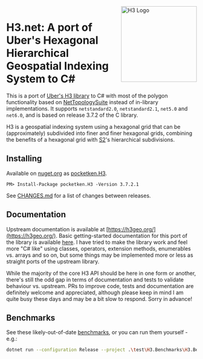 <img align="right" src="https://uber.github.io/img/h3Logo-color.svg" alt="H3 Logo" width="200">

# H3.net: A port of Uber's Hexagonal Hierarchical Geospatial Indexing System to C#
This is a port of [Uber's H3 library](https://github.com/uber/h3) to C# with most of the polygon functionality based on [NetTopologySuite](http://nettopologysuite.github.io/NetTopologySuite/index.html) instead of in-library implementations.  It supports `netstandard2.0`, `netstandard2.1`, `net5.0` and `net6.0`, and is based on release 3.7.2 of the C library.

H3 is a geospatial indexing system using a hexagonal grid that can be (approximately) subdivided into finer and finer hexagonal grids, combining the benefits of a hexagonal grid with [S2](https://code.google.com/archive/p/s2-geometry-library/)'s hierarchical subdivisions.

## Installing
Available on [nuget.org](https://nuget.org) as [pocketken.H3](https://www.nuget.org/packages/pocketken.H3/).

```
PM> Install-Package pocketken.H3 -Version 3.7.2.1
```

See [CHANGES.md](CHANGES.md) for a list of changes between releases.

## Documentation
Upstream documentation is available at [https://h3geo.org/](https://h3geo.org/).  Basic getting-started documentation for this port of the library is available [here](docs/basic-usage.md).  I have tried to make the library work and feel more "C# like" using classes, operators, extension methods, enumerables vs. arrays and so on, but some things may be implemented more or less as straight ports of the upstream library.

While the majority of the core H3 API should be here in one form or another, there's still the odd gap in terms of documentation and tests to validate behaviour vs. upstream.  PRs to improve code, tests and documentation are definitely welcome and appreciated, although please keep in mind I am quite busy these days and may be a bit slow to respond.  Sorry in advance!

## Benchmarks
See these likely-out-of-date [benchmarks](docs/benchmarks.md), or you can run  them yourself - e.g.:

```sh
dotnet run --configuration Release --project .\test\H3.Benchmarks\H3.Benchmarks.csproj --join --framework net6.0
```
